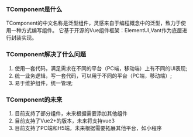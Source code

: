

### TComponent是什么
TComponent的中文名称是泛型组件，灵感来自于编程概念中的泛型，致力于使用一种方式编写组件。
它基于开源的Vue组件框架：ElementUI,Vant作为底层进行封装实现。

### TComponent解决了什么问题
1. 使用一套代码，满足需求在不同的平台（PC端，移动端）上有不同的UI表现;
2. 统一业务逻辑，写一套代码，可以用于不同的平台（PC端，移动端）;
3. 易于维护组件，统一管理;

### TComponent的未来
1. 目前支持了部分组件，未来根据需要添加其他组件
2. 目前支持了Vue2+的版本，未来将支持vue3
3. 目前支持了PC端和H5端，未来根据需要拓展其他平台，如小程序